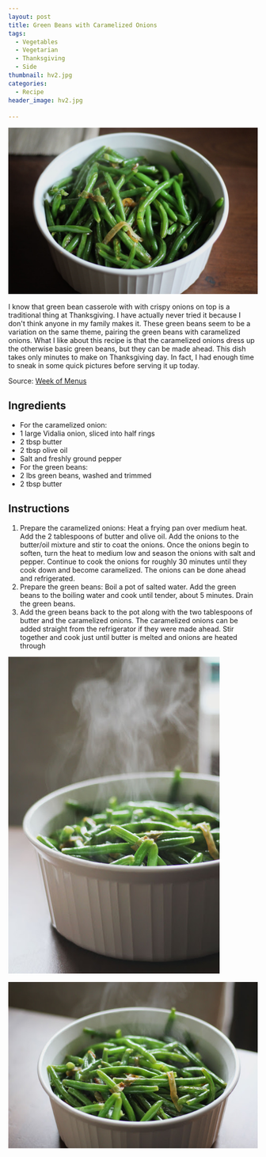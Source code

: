 ```yaml
---
layout: post
title: Green Beans with Caramelized Onions
tags:
  - Vegetables
  - Vegetarian
  - Thanksgiving
  - Side
thumbnail: hv2.jpg
categories:
  - Recipe
header_image: hv2.jpg

---
```


![Image of Green Beans with Caramelized Onions.](/upload/hv2.jpg)

I know that green bean casserole with with crispy onions on top is a traditional thing at Thanksgiving. I have actually never tried it because I don't think anyone in my family makes it. These green beans seem to be a variation on the same theme, pairing the green beans with caramelized onions. What I like about this recipe is that the caramelized onions dress up the otherwise basic green beans, but they can be made ahead. This dish takes only minutes to make on Thanksgiving day. In fact, I had enough time to sneak in some quick pictures before serving it up today.  
  

  
  
  
Source: [Week of Menus](http://weekofmenus.blogspot.com/2009/11/green-beans-with-caramelized-onions.html)

## Ingredients

- For the caramelized onion:
- 1 large Vidalia onion, sliced into half rings
- 2 tbsp butter
- 2 tbsp olive oil
- Salt and freshly ground pepper
- For the green beans:
- 2 lbs green  beans, washed and trimmed
- 2 tbsp butter

## Instructions

1. Prepare the caramelized onions: Heat a frying pan over medium heat. Add the 2 tablespoons of butter and olive oil. Add the onions to the butter/oil mixture and stir to coat the onions. Once the onions begin to soften, turn the heat to medium low and season the onions with salt and pepper. Continue to cook the onions for roughly 30 minutes until they cook down and become caramelized. The onions can be done ahead and refrigerated.
1. Prepare the green beans: Boil a pot of salted water. Add the green beans to the boiling water and cook until tender, about 5 minutes. Drain the green beans. 
1. Add the green beans back to the pot along with the two tablespoons of butter and the caramelized onions. The caramelized onions can be added straight from the refrigerator if they were made ahead. Stir together and cook just until butter is melted and onions are heated through





![Image of Green Beans with Caramelized Onions.](/upload/hv3.jpg)

![Image of Green Beans with Caramelized Onions.](/upload/1.jpg)